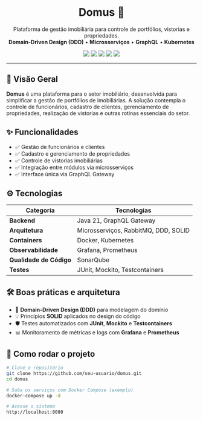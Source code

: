 <h1 align="center">Domus 🏡</h1>

<p align="center">
  Plataforma de gestão imobiliária para controle de portfólios, vistorias e propriedades.<br>
  <b>Domain-Driven Design (DDD)</b> • <b>Microsserviços</b> • <b>GraphQL</b> • <b>Kubernetes</b>
</p>

<p align="center">
  <img src="https://img.shields.io/badge/Java-21-007396?style=flat&logo=java&logoColor=white"/>
  <img src="https://img.shields.io/badge/GraphQL-API-ff4081?style=flat&logo=graphql&logoColor=white"/>
  <img src="https://img.shields.io/badge/Docker-Container-2496ed?style=flat&logo=docker&logoColor=white"/>
  <img src="https://img.shields.io/badge/Kubernetes-Orchestration-326ce5?style=flat&logo=kubernetes&logoColor=white"/>
  <img src="https://img.shields.io/badge/RabbitMQ-Messaging-ff6600?style=flat&logo=rabbitmq&logoColor=white"/>
</p>

---

## 📖 Visão Geral

**Domus** é uma plataforma para o setor imobiliário, desenvolvida para simplificar a gestão de portfólios de imobiliárias. A solução contempla o controle de funcionários, cadastro de clientes, gerenciamento de propriedades, realização de vistorias e outras rotinas essenciais do setor.

## ✨ Funcionalidades

- ✅ Gestão de funcionários e clientes
- ✅ Cadastro e gerenciamento de propriedades
- ✅ Controle de vistorias imobiliárias
- ✅ Integração entre módulos via microsserviços
- ✅ Interface única via GraphQL Gateway

## ⚙️ Tecnologias

| Categoria            | Tecnologias                              |
|----------------------|------------------------------------------|
| **Backend**          | Java 21, GraphQL Gateway                 |
| **Arquitetura**      | Microsserviços, RabbitMQ, DDD, SOLID     |
| **Containers**       | Docker, Kubernetes                       |
| **Observabilidade**  | Grafana, Prometheus                      |
| **Qualidade de Código** | SonarQube                             |
| **Testes**           | JUnit, Mockito, Testcontainers           |

## 🛠️ Boas práticas e arquitetura

- 🧩 **Domain-Driven Design (DDD)** para modelagem do domínio
- 💡 Princípios **SOLID** aplicados no design do código
- 🛡️ Testes automatizados com **JUnit**, **Mockito** e **Testcontainers**
- 📊 Monitoramento de métricas e logs com **Grafana** e **Prometheus**

## 🚀 Como rodar o projeto

```bash
# Clone o repositório
git clone https://github.com/seu-usuario/domus.git
cd domus

# Suba os serviços com Docker Compose (exemplo)
docker-compose up -d

# Acesse o sistema
http://localhost:8080
